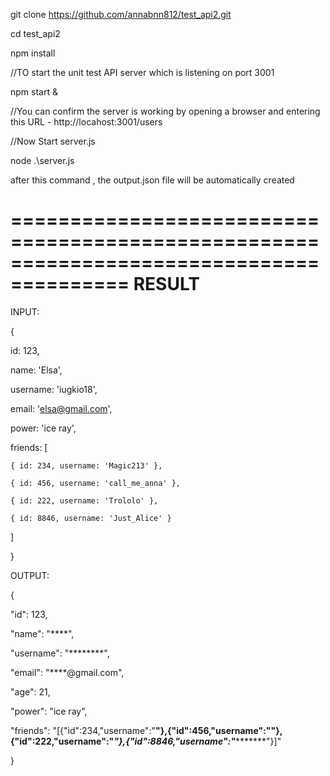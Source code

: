 git clone https://github.com/annabnn812/test_api2.git

cd test_api2

npm install

//TO start the unit test API server which is listening on port 3001

npm start &

//You can confirm the server is working by opening a browser and entering this URL - http://locahost:3001/users

//Now Start server.js

node .\server.js

after this command , the output.json file will be automatically created


========================================================================================
RESULT
=========================================================================================
INPUT:

{

  id: 123,
  
  name: 'Elsa',
  
  username: 'iugkio18',
  
  email: 'elsa@gmail.com',
  
  power: 'ice ray',
  
  friends: [
  
    { id: 234, username: 'Magic213' },
    
    { id: 456, username: 'call_me_anna' },
    
    { id: 222, username: 'Trololo' },
    
    { id: 8846, username: 'Just_Alice' }
    
  ]
  
}

OUTPUT:

{

  "id": 123,
  
  "name": "****",
  
  "username": "********",
  
  "email": "****@gmail.com",
  
  "age": 21,
  
  "power": "ice ray",
  
  "friends": "[{\"id\":234,\"username\":\"********\"},{\"id\":456,\"username\":\"************\"},{\"id\":222,\"username\":\"*******\"},{\"id\":8846,\"username\":\"**********\"}]"
  
}
